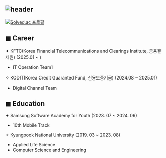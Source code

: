 ## ![header](https://capsule-render.vercel.app/api?type=venom&text=Int-TRUE's_GITHUB!&animation=twinkling&height=300&strokeWidth=2)


[![Solved.ac
프로필](http://mazassumnida.wtf/api/v2/generate_badge?boj=dmg06017)](https://solved.ac/dmg06017)


◼ Career
---
✦ KFTC(Korea Financial Telecommunications and Clearings Institute, 금융결제원) (2025.01 ~ )
 - IT Operation Team1

✧ KODIT(Korea Credit Guaranted Fund, 신용보증기금) (2024.08 ~ 2025.01)
 - Digital Channel Team



◼ Education
---
✦ Samsung Software Academy for Youth (2023. 07 ~ 2024. 06)
 - 10th Mobile Track

✧ Kyungpook National University (2019. 03 ~ 2023. 08)
 - Applied Life Science
 - Computer Science and Engineering

<!--
**Int-TRUE/Int-TRUE** is a ✨ _special_ ✨ repository because its `README.md` (this file) appears on your GitHub profile.

Here are some ideas to get you started:

- 🔭 I’m currently working on ...
- 🌱 I’m currently learning ...
- 👯 I’m looking to collaborate on ...
- 🤔 I’m looking for help with ...
- 💬 Ask me about ...
- 📫 How to reach me: ...
- 😄 Pronouns: ...
- ⚡ Fun fact: ...
-->
